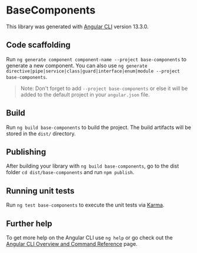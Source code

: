 # BaseComponents

This library was generated with [Angular CLI](https://github.com/angular/angular-cli) version 13.3.0.

## Code scaffolding

Run `ng generate component component-name --project base-components` to generate a new component. You can also use `ng generate directive|pipe|service|class|guard|interface|enum|module --project base-components`.
> Note: Don't forget to add `--project base-components` or else it will be added to the default project in your `angular.json` file. 

## Build

Run `ng build base-components` to build the project. The build artifacts will be stored in the `dist/` directory.

## Publishing

After building your library with `ng build base-components`, go to the dist folder `cd dist/base-components` and run `npm publish`.

## Running unit tests

Run `ng test base-components` to execute the unit tests via [Karma](https://karma-runner.github.io).

## Further help

To get more help on the Angular CLI use `ng help` or go check out the [Angular CLI Overview and Command Reference](https://angular.io/cli) page.
